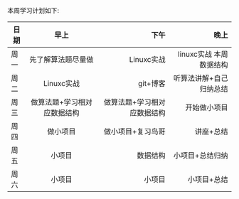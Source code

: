 本周学习计划如下:

|  日期 | 早上 | 下午 | 晚上 |
 | - | :-:     | -:   | -: | 
| 周一 | 先了解算法题尽量做| Linuxc实战 |linuxc实战 本周数据结构 |
| 周二 | Linuxc实战 | git+博客 | 听算法讲解+自己归纳总结
| 周三 | 做算法题+学习相对应数据结构 | 做算法题+学习相对应数据结构 |开始做小项目|
| 周四 |做小项目|做小项目+复习鸟哥|讲座+总结|
| 周五 |小项目|数据结构|小项目+总结归纳|
| 周六 |小项目|小项目|小项目+总结|
